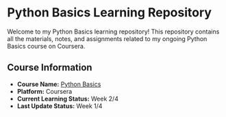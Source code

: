 # Python Basics Learning Repository

Welcome to my Python Basics learning repository! This repository contains all the materials, notes, and assignments related to my ongoing Python Basics course on Coursera.

## Course Information

- **Course Name:** [Python Basics](https://www.coursera.org/learn/python-basics/home/week/1)
- **Platform:** Coursera
- **Current Learning Status:** Week 2/4
- **Last Update Status:** Week 1/4

